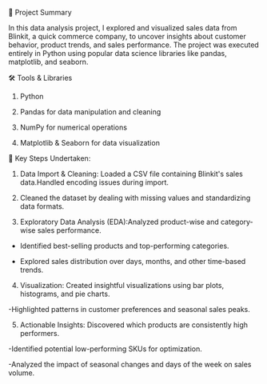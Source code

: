 📌 Project Summary

In this data analysis project, I explored and visualized sales data from Blinkit, a quick commerce company, to uncover insights about customer behavior, product trends, and sales performance. The project was executed entirely in Python using popular data science libraries like pandas, matplotlib, and seaborn.

🛠️ Tools & Libraries

1) Python

2) Pandas for data manipulation and cleaning

3) NumPy for numerical operations

4) Matplotlib & Seaborn for data visualization

🧩 Key Steps Undertaken:

1) Data Import & Cleaning: Loaded a CSV file containing Blinkit's sales data.Handled encoding issues during import.

2) Cleaned the dataset by dealing with missing values and standardizing data formats.

3) Exploratory Data Analysis (EDA):Analyzed product-wise and category-wise sales performance.

- Identified best-selling products and top-performing categories.

- Explored sales distribution over days, months, and other time-based trends.

4) Visualization: Created insightful visualizations using bar plots, histograms, and pie charts.

-Highlighted patterns in customer preferences and seasonal sales peaks.

5) Actionable Insights: Discovered which products are consistently high performers.

-Identified potential low-performing SKUs for optimization.

-Analyzed the impact of seasonal changes and days of the week on sales volume.
